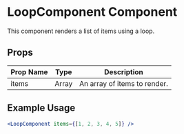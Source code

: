 # LoopComponent Component

This component renders a list of items using a loop.

## Props

| Prop Name | Type | Description |
|---|---|---|
| items | Array<any> | An array of items to render. |

## Example Usage

```jsx
<LoopComponent items={[1, 2, 3, 4, 5]} />
